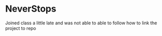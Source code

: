 # NeverStops
Joined class a little late and was not able to able to follow how to link the project to repo
